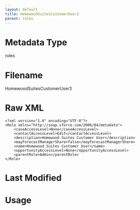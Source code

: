 ```yaml
---
layout: default
title: HomewoodSuitesCustomerUser3
parent: roles
---
```

# Metadata Type
roles


# Filename 
HomewoodSuitesCustomerUser3


# Raw XML
```
<?xml version="1.0" encoding="UTF-8"?>
<Role xmlns="http://soap.sforce.com/2006/04/metadata">
    <caseAccessLevel>None</caseAccessLevel>
    <contactAccessLevel>Edit</contactAccessLevel>
    <description>Homewood Suites Customer User</description>
    <mayForecastManagerShare>false</mayForecastManagerShare>
    <name>Homewood Suites Customer User</name>
    <opportunityAccessLevel>None</opportunityAccessLevel>
    <parentRole>Admin</parentRole>
</Role>
```


# Last Modified


# Usage

